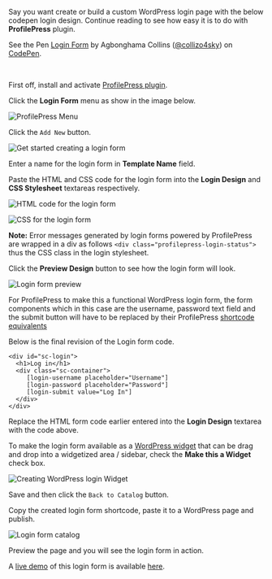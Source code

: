 Say you want create or build a custom WordPress login page with the below codepen login design. Continue reading to see how easy it is to do with **ProfilePress** plugin.


<p data-height="362" data-theme-id="0" data-slug-hash="raXWJG" data-default-tab="result" data-user="collizo4sky" class='codepen'>See the Pen <a href='http://codepen.io/collizo4sky/pen/raXWJG/'>Login Form</a> by Agbonghama Collins (<a href='http://codepen.io/collizo4sky'>@collizo4sky</a>) on <a href='http://codepen.io'>CodePen</a>.</p>
<script async src="//assets.codepen.io/assets/embed/ei.js"></script><br/>  


First off, install and activate [ProfilePress plugin](http://profilepress.net/pricing/).


Click the **Login Form** menu as show in the image below.


![ProfilePress Menu](http://profilepress.net/wp-content/uploads/2015/01/profilepress-plugin-menu.png)

Click the `Add New` button.


![Get started creating a login form](http://profilepress.net/wp-content/uploads/2015/01/add-new-login-profilepress.png)  


Enter a name for the login form in **Template Name** field.  

Paste the HTML and CSS code for the login form into the **Login Design** and **CSS Stylesheet** textareas respectively.


![HTML code for the login form](http://profilepress.net/wp-content/uploads/2015/01/login-design.png)


![CSS for the login form](http://profilepress.net/wp-content/uploads/2015/01/login-css.png)  



**Note:** Error messages generated by login forms powered by ProfilePress are wrapped in a div as follows `<div class="profilepress-login-status">` thus the CSS class in the login stylesheet.



Click the **Preview Design** button to see how the login form will look.


![Login form preview](http://profilepress.net/wp-content/uploads/2015/01/login-preview.png)


For ProfilePress to make this a functional WordPress login form, the form components which in this case are the username, password text field and the submit button will have to be replaced by their ProfilePress [shortcode equivalents](http://profilepress.net/docs/shortcode-api/login-form/)


Below is the final revision of the Login form code.

```
<div id="sc-login">
  <h1>Log in</h1>
  <div class="sc-container">
     [login-username placeholder="Username"]
     [login-password placeholder="Password"]
     [login-submit value="Log In"]
  </div>
</div>
```


Replace the HTML form code earlier entered into the **Login Design** textarea with the code above.


To make the login form available as a [WordPress widget](http://codex.wordpress.org/WordPress_Widgets) that can be drag and drop into a widgetized area / sidebar, check the **Make this a Widget** check box.


![Creating WordPress login Widget](http://profilepress.net/wp-content/uploads/2015/01/create-login-form-widget.png)


Save and then click the `Back to Catalog` button.


Copy the created login form shortcode, paste it to a WordPress page and publish.


![Login form catalog](http://profilepress.net/wp-content/uploads/2015/01/profilepress-login-catalog.png)


Preview the page and you will see the login form in action.


A [live demo](http://profilepress.net/demos/memories-login-form/) of this login form is available [here](http://profilepress.net/demos/memories-login-form/).
